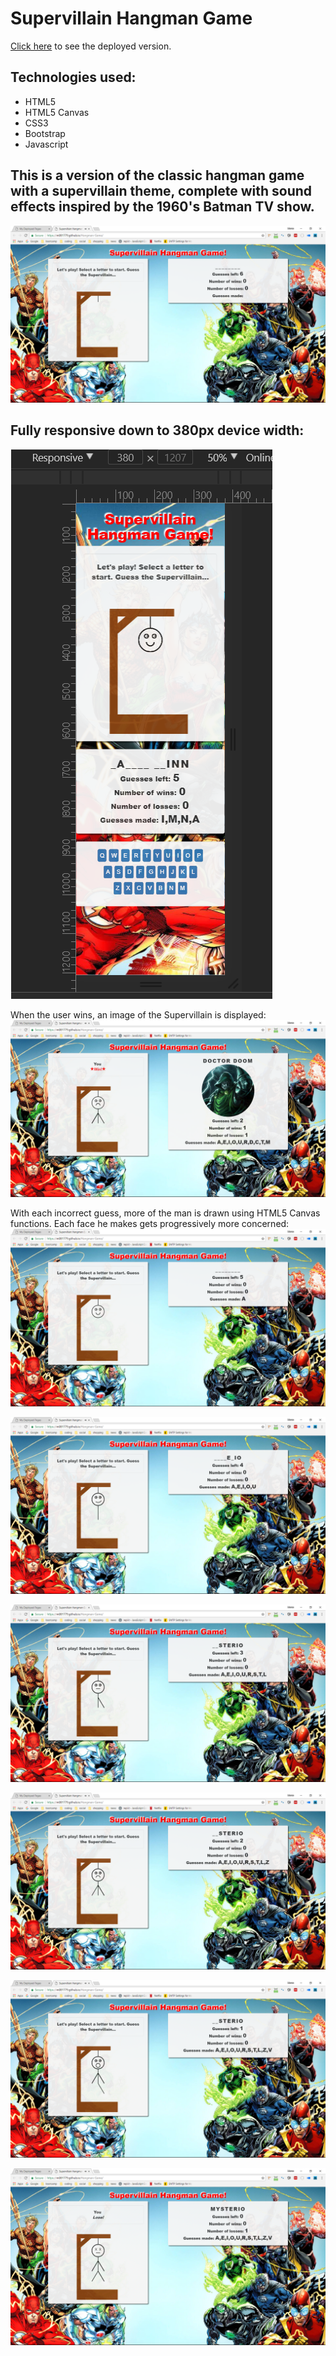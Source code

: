 # Supervillain Hangman Game

[Click here](https://m081779.github.io/Hangman-Game/) to see the deployed version.

## Technologies used:
* HTML5
* HTML5 Canvas
* CSS3
* Bootstrap
* Javascript


## This is a version of the classic hangman game with a supervillain theme, complete with sound effects inspired by the 1960's Batman TV show.
![Image of customer view](https://github.com/m081779/Hangman-Game/blob/master/assets/images/img1.png)


## Fully responsive down to 380px device width:
![Image of customer view](https://github.com/m081779/Hangman-Game/blob/master/assets/images/img9.png)


When the user wins, an image of the Supervillain is displayed:
![Image of customer view](https://github.com/m081779/Hangman-Game/blob/master/assets/images/img2.png)


With each incorrect guess, more of the man is drawn using HTML5 Canvas functions.  Each face he makes gets progressively more concerned:
![Image of customer view](https://github.com/m081779/Hangman-Game/blob/master/assets/images/img3.png)



![Image of customer view](https://github.com/m081779/Hangman-Game/blob/master/assets/images/img4.png)



![Image of customer view](https://github.com/m081779/Hangman-Game/blob/master/assets/images/img5.png)



![Image of customer view](https://github.com/m081779/Hangman-Game/blob/master/assets/images/img6.png)



![Image of customer view](https://github.com/m081779/Hangman-Game/blob/master/assets/images/img7.png)



![Image of customer view](https://github.com/m081779/Hangman-Game/blob/master/assets/images/img8.png)

